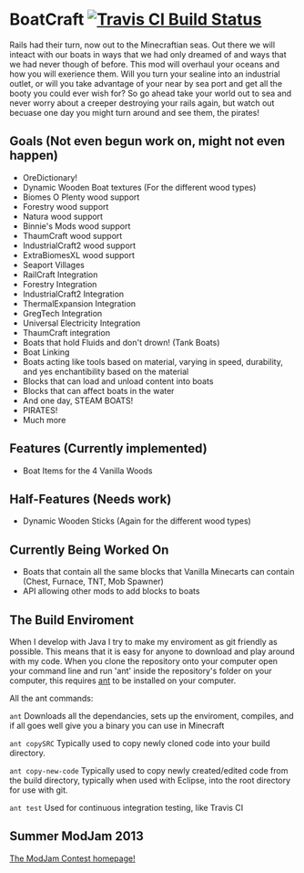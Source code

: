 BoatCraft [![Travis CI Build Status](https://travis-ci.org/k2b6s9j/BoatCraft.png?branch=master)](https://travis-ci.org/k2b6s9j/BoatCraft)
=========

Rails had their turn, now out to the Minecraftian seas. Out there we will inteact with our boats in ways that we had only dreamed of and ways that we had never though of before. This mod will overhaul your oceans and how you will exerience them. Will you turn your sealine into an industrial outlet, or will you take advantage of your near by sea port and get all the booty you could ever wish for? So go ahead take your world out to sea and never worry about a creeper destroying your rails again, but watch out becuase one day you might turn around and see them, the pirates!

## Goals (Not even begun work on, might not even happen)
- OreDictionary!
- Dynamic Wooden Boat textures (For the different wood types)
- Biomes O Plenty wood support
- Forestry wood support
- Natura wood support
- Binnie's Mods wood support
- ThaumCraft wood support
- IndustrialCraft2 wood support
- ExtraBiomesXL wood support
- Seaport Villages
- RailCraft Integration
- Forestry Integration
- IndustrialCraft2 Integration
- ThermalExpansion Integration
- GregTech Integration
- Universal Electricity Integration
- ThaumCraft integration
- Boats that hold Fluids and don't drown! (Tank Boats)
- Boat Linking
- Boats acting like tools based on material, varying in speed, durability, and yes enchantibility based on the material
- Blocks that can load and unload content into boats
- Blocks that can affect boats in the water
- And one day, STEAM BOATS!
- PIRATES!
- Much more

## Features (Currently implemented)
- Boat Items for the 4 Vanilla Woods

## Half-Features (Needs work)
- Dynamic Wooden Sticks (Again for the different wood types)

## Currently Being Worked On
- Boats that contain all the same blocks that Vanilla Minecarts can contain (Chest, Furnace, TNT, Mob Spawner)
- API allowing other mods to add blocks to boats

## The Build Enviroment
When I develop with Java I try to make my enviroment as git friendly as possible. This means that it is easy for anyone to download and play around with my code. When you clone the repository onto your computer open your command line and run 'ant' inside the repository's folder on your computer, this requires [ant](http://ant.apache.org/manual/install.html) to be installed on your computer.

All the ant commands:

`ant` Downloads all the dependancies, sets up the enviroment, compiles, and if all goes well give you a binary you can use in Minecraft

`ant copySRC` Typically used to copy newly cloned code into your build directory.

`ant copy-new-code` Typically used to copy newly created/edited code from the build directory, typically when used with Eclipse, into the root directory for use with git.

`ant test` Used for continuous integration testing, like Travis CI

## Summer ModJam 2013
[The ModJam Contest homepage!](http://mcp.ocean-labs.de/page.php?7)
